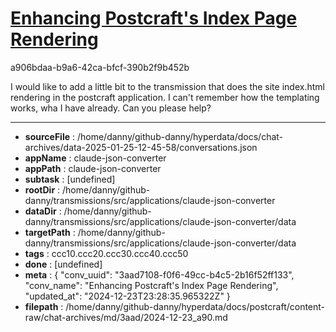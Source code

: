 # [Enhancing Postcraft's Index Page Rendering](https://claude.ai/chat/3aad7108-f0f6-49cc-b4c5-2b16f52ff133)

a906bdaa-b9a6-42ca-bfcf-390b2f9b452b

I would like to add a little bit to the transmission that does the site index.html rendering in the postcraft application. I can't remember how the templating works, wha I have already. Can you please help?

---

* **sourceFile** : /home/danny/github-danny/hyperdata/docs/chat-archives/data-2025-01-25-12-45-58/conversations.json
* **appName** : claude-json-converter
* **appPath** : claude-json-converter
* **subtask** : [undefined]
* **rootDir** : /home/danny/github-danny/transmissions/src/applications/claude-json-converter
* **dataDir** : /home/danny/github-danny/transmissions/src/applications/claude-json-converter/data
* **targetPath** : /home/danny/github-danny/transmissions/src/applications/claude-json-converter/data
* **tags** : ccc10.ccc20.ccc30.ccc40.ccc50
* **done** : [undefined]
* **meta** : {
  "conv_uuid": "3aad7108-f0f6-49cc-b4c5-2b16f52ff133",
  "conv_name": "Enhancing Postcraft's Index Page Rendering",
  "updated_at": "2024-12-23T23:28:35.965322Z"
}
* **filepath** : /home/danny/github-danny/hyperdata/docs/postcraft/content-raw/chat-archives/md/3aad/2024-12-23_a90.md